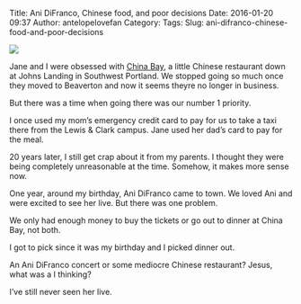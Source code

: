 Title: Ani DiFranco, Chinese food, and poor decisions
Date: 2016-01-20 09:37
Author: antelopelovefan
Category: 
Tags: 
Slug: ani-difranco-chinese-food-and-poor-decisions

<img src="https://cdn-images-1.medium.com/max/2000/1*_RXFknn-IlmpMVl7NhVRAQ.jpeg"  />

Jane and I were obsessed with [China Bay](http://www.yelp.com/biz/china-bay-restaurant-and-lounge-beaverton), a little Chinese restaurant down at Johns Landing in Southwest Portland. We stopped going so much once they moved to Beaverton and now it seems theyre no longer in business.

But there was a time when going there was our number 1 priority.

I once used my mom’s emergency credit card to pay for us to take a taxi there from the Lewis & Clark campus. Jane used her dad’s card to pay for the meal.

20 years later, I still get crap about it from my parents. I thought they were being completely unreasonable at the time. Somehow, it makes more sense now.

One year, around my birthday, Ani DiFranco came to town. We loved Ani and were excited to see her live. But there was one problem.

We only had enough money to buy the tickets or go out to dinner at China Bay, not both.

I got to pick since it was my birthday and I picked dinner out.

An Ani DiFranco concert or some mediocre Chinese restaurant? Jesus, what was a I thinking?

I’ve still never seen her live.

